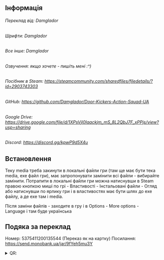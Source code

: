 ## Інформація
###### Переклад від: Damglador
###### Шрифти: Damglador
###### Все інше: Damglador
###### Озвучення: якщо хочете - пишіть мені :^)
###### Посібник в Steam: https://steamcommunity.com/sharedfiles/filedetails/?id=2903743303
###### GitHub: https://github.com/Damglador/Door-Kickers-Action-Squad-UA
###### Google Drive: https://drive.google.com/file/d/1XPsVjl0Iaackjm_mS_8L2QbJ7F_xPPjs/view?usp=sharing
###### Discord: https://discord.gg/kpwP9d5X4u

## Встановлення
Теку media треба закинути в локальні файли гри (там ще має бути тека media, exe файл гри), має запропонувати замінити всі файли - вибирайте замінити.
Потрапити в локальні файли гри можна натиснувши в Steam правою кнопкою миші по грі - Властивості - Інстальовані файли - Огляд
або натиснувши по ярлику гри і в властивостях має бути шлях до exe файлу, а де exe там і media.

Після заміни файлів - заходите в гру і в Options - More options - Language і там буде українська

## Подяка за переклад
Номер: 5375411200135544 (Переказ як на картку)
Посилання: https://send.monobank.ua/jar/9fYeh5mu3Y

<details>
<summary>QR:</summary> 

[![QR](https://i.imgur.com/by6E4OP.png)](https://i.imgur.com/by6E4OP.png)
</details>
